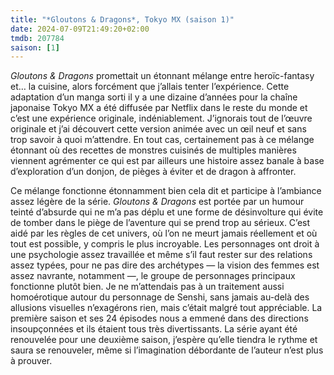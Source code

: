 ```yaml
---
title: "*Gloutons & Dragons*, Tokyo MX (saison 1)"
date: 2024-07-09T21:49:20+02:00
tmdb: 207784 
saison: [1]
---
```


*Gloutons & Dragons* promettait un étonnant mélange entre heroïc-fantasy et… la cuisine, alors forcément que j’allais tenter l’expérience. Cette adaptation d’un manga sorti il y a une dizaine d’années pour la chaîne japonaise Tokyo MX a été diffusée par Netflix dans le reste du monde et c’est une expérience originale, indéniablement. J’ignorais tout de l’œuvre originale et j’ai découvert cette version animée avec un œil neuf et sans trop savoir à quoi m’attendre. En tout cas, certainement pas à ce mélange étonnant où des recettes de monstres cuisinés de multiples manières viennent agrémenter ce qui est par ailleurs une histoire assez banale à base d’exploration d’un donjon, de pièges à éviter et de dragon à affronter. 

Ce mélange fonctionne étonnamment bien cela dit et participe à l’ambiance assez légère de la série. *Gloutons & Dragons* est portée par un humour teinté d’absurde qui ne m’a pas déplu et une forme de désinvolture qui évite de tomber dans le piège de l’aventure qui se prend trop au sérieux. C’est aidé par les règles de cet univers, où l’on ne meurt jamais réellement et où tout est possible, y compris le plus incroyable. Les personnages ont droit à une psychologie assez travaillée et même s’il faut rester sur des relations assez typées, pour ne pas dire des archétypes — la vision des femmes est assez navrante, notamment —, le groupe de personnages principaux fonctionne plutôt bien. Je ne m’attendais pas à un traitement aussi homoérotique autour du personnage de Senshi, sans jamais au-delà des allusions visuelles n’exagérons rien, mais c’était malgré tout appréciable. La première saison et ses 24 épisodes nous a emmené dans des directions insoupçonnées et ils étaient tous très divertissants. La série ayant été renouvelée pour une deuxième saison, j’espère qu’elle tiendra le rythme et saura se renouveler, même si l’imagination débordante de l’auteur n’est plus à prouver. 